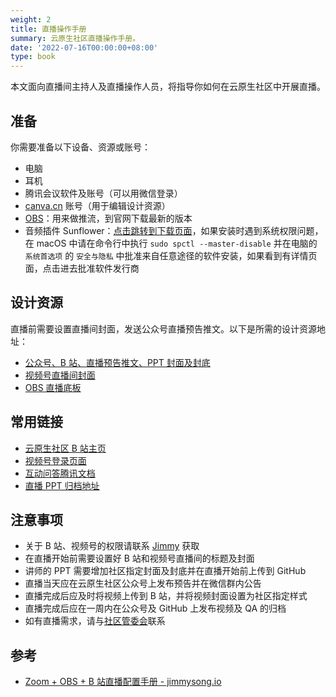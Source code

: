 ```yaml
---
weight: 2
title: 直播操作手册
summary: 云原生社区直播操作手册。
date: '2022-07-16T00:00:00+08:00'
type: book
---
```


本文面向直播间主持人及直播操作人员，将指导你如何在云原生社区中开展直播。

## 准备

你需要准备以下设备、资源或账号：

- 电脑
- 耳机
- 腾讯会议软件及账号（可以用微信登录）
- [canva.cn](https://www.canva.cn/) 账号（用于编辑设计资源）
- [OBS](https://obsproject.com/)：用来做推流，到官网下载最新的版本
- 音频插件 Sunflower：[点击跳转到下载页面](https://github.com/mattingalls/Soundflower/releases)，如果安装时遇到系统权限问题，在 macOS 中请在命令行中执行 `sudo spctl --master-disable` 并在电脑的 `系统首选项` 的 `安全与隐私` 中批准来自任意途径的软件安装，如果看到有详情页面，点击进去批准软件发行商

## 设计资源

直播前需要设置直播间封面，发送公众号直播预告推文。以下是所需的设计资源地址：

- [公众号、B 站、直播预告推文、PPT 封面及封底](https://www.canva.cn/design/DAEleNkA15Q/share/preview?token=8ahoMh6mEvAApqrgatVLcw&role=EDITOR&utm_content=DAEleNkA15Q&utm_campaign=designshare&utm_medium=link&utm_source=sharebutton)
- [视频号直播间封面](https://www.canva.cn/design/DAEuA_8kl00/share/preview?token=5OQIEnUiY3CcS0L2E-ehQQ&role=EDITOR&utm_content=DAEuA_8kl00&utm_campaign=designshare&utm_medium=link&utm_source=sharebutton)
- [OBS 直播底板](https://www.canva.cn/design/DAEpZfv7UT4/share/preview?token=UuF8QIxPa9g-U3NcnrjlTQ&role=EDITOR&utm_content=DAEpZfv7UT4&utm_campaign=designshare&utm_medium=link&utm_source=sharebutton)

## 常用链接

- [云原生社区 B 站主页](https://space.bilibili.com/515485124/)
- [视频号登录页面](https://channels.weixin.qq.com/index)
- [互动问答腾讯文档](https://docs.qq.com/doc/DYVBSVG1pTVlHdVhv)
- [直播 PPT 归档地址](https://github.com/cloudnativeto/academy/tree/master/webinar/)

## 注意事项

- 关于 B 站、视频号的权限请联系 [Jimmy](https://jimmysong.io/) 获取
- 在直播开始前需要设置好 B 站和视频号直播间的标题及封面
- 讲师的 PPT 需要增加社区指定封面及封底并在直播开始前上传到 GitHub
- 直播当天应在云原生社区公众号上发布预告并在微信群内公告
- 直播完成后应及时将视频上传到 B 站，并将视频封面设置为社区指定样式
- 直播完成后应在一周内在公众号及 GitHub 上发布视频及 QA 的归档
- 如有直播需求，请与[社区管委会](https://cloudnative.to/team)联系

## 参考

- [Zoom + OBS + B 站直播配置手册 - jimmysong.io](https://jimmysong.io/blog/zoom-obs-bilibili-broadcast/)
